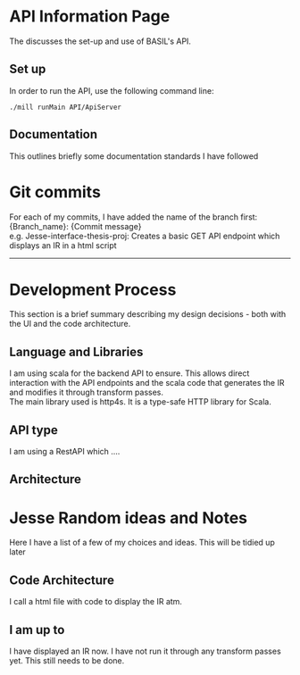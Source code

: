 # API Information Page

The discusses the set-up and use of BASIL's API. 

## Set up
In order to run the API, use the following command line: 
```shell
./mill runMain API/ApiServer
```

## Documentation
This outlines briefly some documentation standards I have followed

# Git commits
For each of my commits, I have added the name of the branch first: {Branch_name}: {Commit message}
<br>
e.g. Jesse-interface-thesis-proj: Creates a basic GET API endpoint which displays an IR in a html script




---
# Development Process
This section is a brief summary describing my design decisions - both with the UI and the code 
architecture. 

## Language and Libraries
I am using scala for the backend API to ensure. This allows direct interaction with the API endpoints
and the scala code that generates the IR and modifies it through transform passes. 
<br>
The main library used is http4s. It is a type-safe HTTP library for Scala. 

## API type
I am using a RestAPI which ....

## Architecture

# Jesse Random ideas and Notes
Here I have a list of a few of my choices and ideas. This will be tidied up later

## Code Architecture
I call a html file with code to display the IR atm. 

## I am up to
I have displayed an IR now. I have not run it through any transform passes yet. This still needs to be done. 


